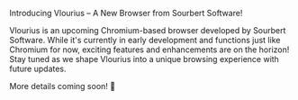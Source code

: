 Introducing Vlourius – A New Browser from Sourbert Software!

Vlourius is an upcoming Chromium-based browser developed by Sourbert Software. While it's currently in early development and functions just like Chromium for now, exciting features and enhancements are on the horizon! Stay tuned as we shape Vlourius into a unique browsing experience with future updates.

More details coming soon! 🚀
